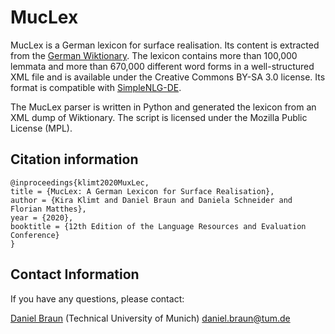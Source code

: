 # MucLex
MucLex is a German lexicon for surface realisation. Its content is extracted from the [German Wiktionary](https://de.wiktionary.org/). The lexicon contains more than 100,000 lemmata and more than 670,000 different word forms in a well-structured XML file and is available under the Creative Commons BY-SA 3.0 license. Its format is compatible with [SimpleNLG-DE](https://github.com/sebischair/SimpleNLG-DE).

The MucLex parser is written in Python and generated the lexicon from an XML dump of Wiktionary. The script is licensed under the Mozilla Public License (MPL).

## Citation information
```
@inproceedings{klimt2020MuxLec,
title = {MucLex: A German Lexicon for Surface Realisation},
author = {Kira Klimt and Daniel Braun and Daniela Schneider and Florian Matthes},
year = {2020},
booktitle = {12th Edition of the Language Resources and Evaluation Conference}
}
```

## Contact Information
If you have any questions, please contact:

[Daniel Braun](https://wwwmatthes.in.tum.de/pages/41usp76zyc49/Daniel-Braun) (Technical University of Munich) daniel.braun@tum.de
